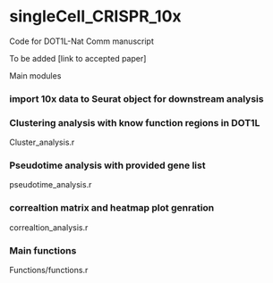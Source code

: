 # singleCell_CRISPR_10x
Code for DOT1L-Nat Comm manuscript

To be added [link to accepted paper]

Main modules

### import 10x data to Seurat object for downstream analysis



### Clustering analysis with know function regions in DOT1L
Cluster_analysis.r


### Pseudotime analysis with provided gene list
pseudotime_analysis.r

### correaltion matrix and heatmap plot genration
correaltion_analysis.r


### Main functions
Functions/functions.r

